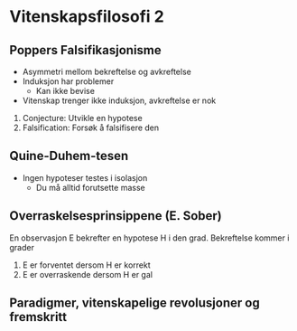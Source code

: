 # Vitenskapsfilosofi 2

## Poppers Falsifikasjonisme

- Asymmetri mellom bekreftelse og avkreftelse
- Induksjon har problemer
  - Kan ikke bevise
- Vitenskap trenger ikke induksjon, avkreftelse er nok

1. Conjecture: Utvikle en hypotese
2. Falsification: Forsøk å falsifisere den

## Quine-Duhem-tesen

- Ingen hypoteser testes i isolasjon
  - Du må alltid forutsette masse

## Overraskelsesprinsippene (E. Sober)

En observasjon E bekrefter en hypotese H i den grad.
Bekreftelse kommer i grader

1. E er forventet dersom H er korrekt
2. E er overraskende dersom H er gal

## Paradigmer, vitenskapelige revolusjoner og fremskritt
